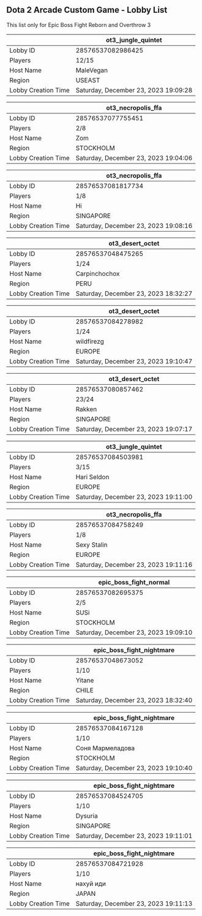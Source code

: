 ## Dota 2 Arcade Custom Game - Lobby List

This list only for Epic Boss Fight Reborn and Overthrow 3

|  | ot3_jungle_quintet |
| ------ | ------ |
| Lobby ID | 28576537082986425 |
| Players | 12/15 |
| Host Name | MaleVegan |
| Region | USEAST |
| Lobby Creation Time | Saturday, December 23, 2023 19:09:28 |


|  | ot3_necropolis_ffa |
| ------ | ------ |
| Lobby ID | 28576537077755451 |
| Players | 2/8 |
| Host Name | Zom |
| Region | STOCKHOLM |
| Lobby Creation Time | Saturday, December 23, 2023 19:04:06 |


|  | ot3_necropolis_ffa |
| ------ | ------ |
| Lobby ID | 28576537081817734 |
| Players | 1/8 |
| Host Name | Hi |
| Region | SINGAPORE |
| Lobby Creation Time | Saturday, December 23, 2023 19:08:16 |


|  | ot3_desert_octet |
| ------ | ------ |
| Lobby ID | 28576537048475265 |
| Players | 1/24 |
| Host Name | Carpinchochox |
| Region | PERU |
| Lobby Creation Time | Saturday, December 23, 2023 18:32:27 |


|  | ot3_desert_octet |
| ------ | ------ |
| Lobby ID | 28576537084278982 |
| Players | 1/24 |
| Host Name | wildfirezg |
| Region | EUROPE |
| Lobby Creation Time | Saturday, December 23, 2023 19:10:47 |


|  | ot3_desert_octet |
| ------ | ------ |
| Lobby ID | 28576537080857462 |
| Players | 23/24 |
| Host Name | Rakken |
| Region | SINGAPORE |
| Lobby Creation Time | Saturday, December 23, 2023 19:07:17 |


|  | ot3_jungle_quintet |
| ------ | ------ |
| Lobby ID | 28576537084503981 |
| Players | 3/15 |
| Host Name | Hari Seldon |
| Region | EUROPE |
| Lobby Creation Time | Saturday, December 23, 2023 19:11:00 |


|  | ot3_necropolis_ffa |
| ------ | ------ |
| Lobby ID | 28576537084758249 |
| Players | 1/8 |
| Host Name | Sexy Stalin |
| Region | EUROPE |
| Lobby Creation Time | Saturday, December 23, 2023 19:11:16 |


|  | epic_boss_fight_normal |
| ------ | ------ |
| Lobby ID | 28576537082695375 |
| Players | 2/5 |
| Host Name | SUSi |
| Region | STOCKHOLM |
| Lobby Creation Time | Saturday, December 23, 2023 19:09:10 |


|  | epic_boss_fight_nightmare |
| ------ | ------ |
| Lobby ID | 28576537048673052 |
| Players | 1/10 |
| Host Name | Yitane |
| Region | CHILE |
| Lobby Creation Time | Saturday, December 23, 2023 18:32:40 |


|  | epic_boss_fight_nightmare |
| ------ | ------ |
| Lobby ID | 28576537084167128 |
| Players | 1/10 |
| Host Name | Соня Мармеладова |
| Region | STOCKHOLM |
| Lobby Creation Time | Saturday, December 23, 2023 19:10:40 |


|  | epic_boss_fight_nightmare |
| ------ | ------ |
| Lobby ID | 28576537084524705 |
| Players | 1/10 |
| Host Name | Dysuria |
| Region | SINGAPORE |
| Lobby Creation Time | Saturday, December 23, 2023 19:11:01 |


|  | epic_boss_fight_nightmare |
| ------ | ------ |
| Lobby ID | 28576537084721928 |
| Players | 1/10 |
| Host Name | нахуй иди |
| Region | JAPAN |
| Lobby Creation Time | Saturday, December 23, 2023 19:11:13 |


